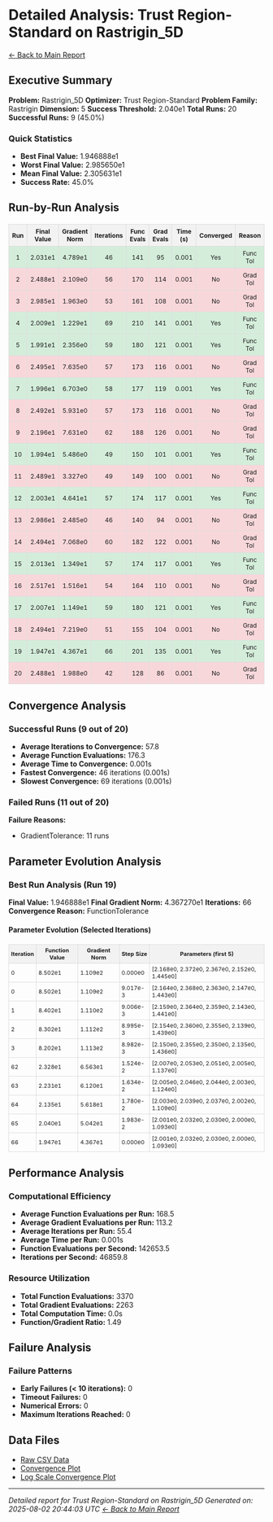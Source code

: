 # Detailed Analysis: Trust Region-Standard on Rastrigin_5D
[← Back to Main Report](benchmark_report.md)
## Executive Summary
**Problem:** Rastrigin_5D
**Optimizer:** Trust Region-Standard
**Problem Family:** Rastrigin
**Dimension:** 5
**Success Threshold:** 2.040e1
**Total Runs:** 20
**Successful Runs:** 9 (45.0%)

### Quick Statistics
* **Best Final Value:** 1.946888e1
* **Worst Final Value:** 2.985650e1
* **Mean Final Value:** 2.305631e1
* **Success Rate:** 45.0%


## Run-by-Run Analysis
<table style="border-collapse: collapse; width: 100%; margin: 20px 0; font-size: 12px;">
<tr style="background-color: #f2f2f2;">
<th style="border: 1px solid #ddd; padding: 6px; text-align: center;">Run</th>
<th style="border: 1px solid #ddd; padding: 6px; text-align: center;">Final Value</th>
<th style="border: 1px solid #ddd; padding: 6px; text-align: center;">Gradient Norm</th>
<th style="border: 1px solid #ddd; padding: 6px; text-align: center;">Iterations</th>
<th style="border: 1px solid #ddd; padding: 6px; text-align: center;">Func Evals</th>
<th style="border: 1px solid #ddd; padding: 6px; text-align: center;">Grad Evals</th>
<th style="border: 1px solid #ddd; padding: 6px; text-align: center;">Time (s)</th>
<th style="border: 1px solid #ddd; padding: 6px; text-align: center;">Converged</th>
<th style="border: 1px solid #ddd; padding: 6px; text-align: center;">Reason</th>
</tr>
<tr style="background-color: #d4edda;">
<td style="border: 1px solid #ddd; padding: 6px; text-align: center;">1</td>
<td style="border: 1px solid #ddd; padding: 6px; text-align: center;">2.031e1</td>
<td style="border: 1px solid #ddd; padding: 6px; text-align: center;">4.789e1</td>
<td style="border: 1px solid #ddd; padding: 6px; text-align: center;">46</td>
<td style="border: 1px solid #ddd; padding: 6px; text-align: center;">141</td>
<td style="border: 1px solid #ddd; padding: 6px; text-align: center;">95</td>
<td style="border: 1px solid #ddd; padding: 6px; text-align: center;">0.001</td>
<td style="border: 1px solid #ddd; padding: 6px; text-align: center;">Yes</td>
<td style="border: 1px solid #ddd; padding: 6px; text-align: center;">Func Tol</td>
</tr>
<tr style="background-color: #f8d7da;">
<td style="border: 1px solid #ddd; padding: 6px; text-align: center;">2</td>
<td style="border: 1px solid #ddd; padding: 6px; text-align: center;">2.488e1</td>
<td style="border: 1px solid #ddd; padding: 6px; text-align: center;">2.109e0</td>
<td style="border: 1px solid #ddd; padding: 6px; text-align: center;">56</td>
<td style="border: 1px solid #ddd; padding: 6px; text-align: center;">170</td>
<td style="border: 1px solid #ddd; padding: 6px; text-align: center;">114</td>
<td style="border: 1px solid #ddd; padding: 6px; text-align: center;">0.001</td>
<td style="border: 1px solid #ddd; padding: 6px; text-align: center;">No</td>
<td style="border: 1px solid #ddd; padding: 6px; text-align: center;">Grad Tol</td>
</tr>
<tr style="background-color: #f8d7da;">
<td style="border: 1px solid #ddd; padding: 6px; text-align: center;">3</td>
<td style="border: 1px solid #ddd; padding: 6px; text-align: center;">2.985e1</td>
<td style="border: 1px solid #ddd; padding: 6px; text-align: center;">1.963e0</td>
<td style="border: 1px solid #ddd; padding: 6px; text-align: center;">53</td>
<td style="border: 1px solid #ddd; padding: 6px; text-align: center;">161</td>
<td style="border: 1px solid #ddd; padding: 6px; text-align: center;">108</td>
<td style="border: 1px solid #ddd; padding: 6px; text-align: center;">0.001</td>
<td style="border: 1px solid #ddd; padding: 6px; text-align: center;">No</td>
<td style="border: 1px solid #ddd; padding: 6px; text-align: center;">Grad Tol</td>
</tr>
<tr style="background-color: #d4edda;">
<td style="border: 1px solid #ddd; padding: 6px; text-align: center;">4</td>
<td style="border: 1px solid #ddd; padding: 6px; text-align: center;">2.009e1</td>
<td style="border: 1px solid #ddd; padding: 6px; text-align: center;">1.229e1</td>
<td style="border: 1px solid #ddd; padding: 6px; text-align: center;">69</td>
<td style="border: 1px solid #ddd; padding: 6px; text-align: center;">210</td>
<td style="border: 1px solid #ddd; padding: 6px; text-align: center;">141</td>
<td style="border: 1px solid #ddd; padding: 6px; text-align: center;">0.001</td>
<td style="border: 1px solid #ddd; padding: 6px; text-align: center;">Yes</td>
<td style="border: 1px solid #ddd; padding: 6px; text-align: center;">Func Tol</td>
</tr>
<tr style="background-color: #d4edda;">
<td style="border: 1px solid #ddd; padding: 6px; text-align: center;">5</td>
<td style="border: 1px solid #ddd; padding: 6px; text-align: center;">1.991e1</td>
<td style="border: 1px solid #ddd; padding: 6px; text-align: center;">2.356e0</td>
<td style="border: 1px solid #ddd; padding: 6px; text-align: center;">59</td>
<td style="border: 1px solid #ddd; padding: 6px; text-align: center;">180</td>
<td style="border: 1px solid #ddd; padding: 6px; text-align: center;">121</td>
<td style="border: 1px solid #ddd; padding: 6px; text-align: center;">0.001</td>
<td style="border: 1px solid #ddd; padding: 6px; text-align: center;">Yes</td>
<td style="border: 1px solid #ddd; padding: 6px; text-align: center;">Func Tol</td>
</tr>
<tr style="background-color: #f8d7da;">
<td style="border: 1px solid #ddd; padding: 6px; text-align: center;">6</td>
<td style="border: 1px solid #ddd; padding: 6px; text-align: center;">2.495e1</td>
<td style="border: 1px solid #ddd; padding: 6px; text-align: center;">7.635e0</td>
<td style="border: 1px solid #ddd; padding: 6px; text-align: center;">57</td>
<td style="border: 1px solid #ddd; padding: 6px; text-align: center;">173</td>
<td style="border: 1px solid #ddd; padding: 6px; text-align: center;">116</td>
<td style="border: 1px solid #ddd; padding: 6px; text-align: center;">0.001</td>
<td style="border: 1px solid #ddd; padding: 6px; text-align: center;">No</td>
<td style="border: 1px solid #ddd; padding: 6px; text-align: center;">Grad Tol</td>
</tr>
<tr style="background-color: #d4edda;">
<td style="border: 1px solid #ddd; padding: 6px; text-align: center;">7</td>
<td style="border: 1px solid #ddd; padding: 6px; text-align: center;">1.996e1</td>
<td style="border: 1px solid #ddd; padding: 6px; text-align: center;">6.703e0</td>
<td style="border: 1px solid #ddd; padding: 6px; text-align: center;">58</td>
<td style="border: 1px solid #ddd; padding: 6px; text-align: center;">177</td>
<td style="border: 1px solid #ddd; padding: 6px; text-align: center;">119</td>
<td style="border: 1px solid #ddd; padding: 6px; text-align: center;">0.001</td>
<td style="border: 1px solid #ddd; padding: 6px; text-align: center;">Yes</td>
<td style="border: 1px solid #ddd; padding: 6px; text-align: center;">Func Tol</td>
</tr>
<tr style="background-color: #f8d7da;">
<td style="border: 1px solid #ddd; padding: 6px; text-align: center;">8</td>
<td style="border: 1px solid #ddd; padding: 6px; text-align: center;">2.492e1</td>
<td style="border: 1px solid #ddd; padding: 6px; text-align: center;">5.931e0</td>
<td style="border: 1px solid #ddd; padding: 6px; text-align: center;">57</td>
<td style="border: 1px solid #ddd; padding: 6px; text-align: center;">173</td>
<td style="border: 1px solid #ddd; padding: 6px; text-align: center;">116</td>
<td style="border: 1px solid #ddd; padding: 6px; text-align: center;">0.001</td>
<td style="border: 1px solid #ddd; padding: 6px; text-align: center;">No</td>
<td style="border: 1px solid #ddd; padding: 6px; text-align: center;">Grad Tol</td>
</tr>
<tr style="background-color: #f8d7da;">
<td style="border: 1px solid #ddd; padding: 6px; text-align: center;">9</td>
<td style="border: 1px solid #ddd; padding: 6px; text-align: center;">2.196e1</td>
<td style="border: 1px solid #ddd; padding: 6px; text-align: center;">7.631e0</td>
<td style="border: 1px solid #ddd; padding: 6px; text-align: center;">62</td>
<td style="border: 1px solid #ddd; padding: 6px; text-align: center;">188</td>
<td style="border: 1px solid #ddd; padding: 6px; text-align: center;">126</td>
<td style="border: 1px solid #ddd; padding: 6px; text-align: center;">0.001</td>
<td style="border: 1px solid #ddd; padding: 6px; text-align: center;">No</td>
<td style="border: 1px solid #ddd; padding: 6px; text-align: center;">Grad Tol</td>
</tr>
<tr style="background-color: #d4edda;">
<td style="border: 1px solid #ddd; padding: 6px; text-align: center;">10</td>
<td style="border: 1px solid #ddd; padding: 6px; text-align: center;">1.994e1</td>
<td style="border: 1px solid #ddd; padding: 6px; text-align: center;">5.486e0</td>
<td style="border: 1px solid #ddd; padding: 6px; text-align: center;">49</td>
<td style="border: 1px solid #ddd; padding: 6px; text-align: center;">150</td>
<td style="border: 1px solid #ddd; padding: 6px; text-align: center;">101</td>
<td style="border: 1px solid #ddd; padding: 6px; text-align: center;">0.001</td>
<td style="border: 1px solid #ddd; padding: 6px; text-align: center;">Yes</td>
<td style="border: 1px solid #ddd; padding: 6px; text-align: center;">Func Tol</td>
</tr>
<tr style="background-color: #f8d7da;">
<td style="border: 1px solid #ddd; padding: 6px; text-align: center;">11</td>
<td style="border: 1px solid #ddd; padding: 6px; text-align: center;">2.489e1</td>
<td style="border: 1px solid #ddd; padding: 6px; text-align: center;">3.327e0</td>
<td style="border: 1px solid #ddd; padding: 6px; text-align: center;">49</td>
<td style="border: 1px solid #ddd; padding: 6px; text-align: center;">149</td>
<td style="border: 1px solid #ddd; padding: 6px; text-align: center;">100</td>
<td style="border: 1px solid #ddd; padding: 6px; text-align: center;">0.001</td>
<td style="border: 1px solid #ddd; padding: 6px; text-align: center;">No</td>
<td style="border: 1px solid #ddd; padding: 6px; text-align: center;">Grad Tol</td>
</tr>
<tr style="background-color: #d4edda;">
<td style="border: 1px solid #ddd; padding: 6px; text-align: center;">12</td>
<td style="border: 1px solid #ddd; padding: 6px; text-align: center;">2.003e1</td>
<td style="border: 1px solid #ddd; padding: 6px; text-align: center;">4.641e1</td>
<td style="border: 1px solid #ddd; padding: 6px; text-align: center;">57</td>
<td style="border: 1px solid #ddd; padding: 6px; text-align: center;">174</td>
<td style="border: 1px solid #ddd; padding: 6px; text-align: center;">117</td>
<td style="border: 1px solid #ddd; padding: 6px; text-align: center;">0.001</td>
<td style="border: 1px solid #ddd; padding: 6px; text-align: center;">Yes</td>
<td style="border: 1px solid #ddd; padding: 6px; text-align: center;">Func Tol</td>
</tr>
<tr style="background-color: #f8d7da;">
<td style="border: 1px solid #ddd; padding: 6px; text-align: center;">13</td>
<td style="border: 1px solid #ddd; padding: 6px; text-align: center;">2.986e1</td>
<td style="border: 1px solid #ddd; padding: 6px; text-align: center;">2.485e0</td>
<td style="border: 1px solid #ddd; padding: 6px; text-align: center;">46</td>
<td style="border: 1px solid #ddd; padding: 6px; text-align: center;">140</td>
<td style="border: 1px solid #ddd; padding: 6px; text-align: center;">94</td>
<td style="border: 1px solid #ddd; padding: 6px; text-align: center;">0.001</td>
<td style="border: 1px solid #ddd; padding: 6px; text-align: center;">No</td>
<td style="border: 1px solid #ddd; padding: 6px; text-align: center;">Grad Tol</td>
</tr>
<tr style="background-color: #f8d7da;">
<td style="border: 1px solid #ddd; padding: 6px; text-align: center;">14</td>
<td style="border: 1px solid #ddd; padding: 6px; text-align: center;">2.494e1</td>
<td style="border: 1px solid #ddd; padding: 6px; text-align: center;">7.068e0</td>
<td style="border: 1px solid #ddd; padding: 6px; text-align: center;">60</td>
<td style="border: 1px solid #ddd; padding: 6px; text-align: center;">182</td>
<td style="border: 1px solid #ddd; padding: 6px; text-align: center;">122</td>
<td style="border: 1px solid #ddd; padding: 6px; text-align: center;">0.001</td>
<td style="border: 1px solid #ddd; padding: 6px; text-align: center;">No</td>
<td style="border: 1px solid #ddd; padding: 6px; text-align: center;">Grad Tol</td>
</tr>
<tr style="background-color: #d4edda;">
<td style="border: 1px solid #ddd; padding: 6px; text-align: center;">15</td>
<td style="border: 1px solid #ddd; padding: 6px; text-align: center;">2.013e1</td>
<td style="border: 1px solid #ddd; padding: 6px; text-align: center;">1.349e1</td>
<td style="border: 1px solid #ddd; padding: 6px; text-align: center;">57</td>
<td style="border: 1px solid #ddd; padding: 6px; text-align: center;">174</td>
<td style="border: 1px solid #ddd; padding: 6px; text-align: center;">117</td>
<td style="border: 1px solid #ddd; padding: 6px; text-align: center;">0.001</td>
<td style="border: 1px solid #ddd; padding: 6px; text-align: center;">Yes</td>
<td style="border: 1px solid #ddd; padding: 6px; text-align: center;">Func Tol</td>
</tr>
<tr style="background-color: #f8d7da;">
<td style="border: 1px solid #ddd; padding: 6px; text-align: center;">16</td>
<td style="border: 1px solid #ddd; padding: 6px; text-align: center;">2.517e1</td>
<td style="border: 1px solid #ddd; padding: 6px; text-align: center;">1.516e1</td>
<td style="border: 1px solid #ddd; padding: 6px; text-align: center;">54</td>
<td style="border: 1px solid #ddd; padding: 6px; text-align: center;">164</td>
<td style="border: 1px solid #ddd; padding: 6px; text-align: center;">110</td>
<td style="border: 1px solid #ddd; padding: 6px; text-align: center;">0.001</td>
<td style="border: 1px solid #ddd; padding: 6px; text-align: center;">No</td>
<td style="border: 1px solid #ddd; padding: 6px; text-align: center;">Grad Tol</td>
</tr>
<tr style="background-color: #d4edda;">
<td style="border: 1px solid #ddd; padding: 6px; text-align: center;">17</td>
<td style="border: 1px solid #ddd; padding: 6px; text-align: center;">2.007e1</td>
<td style="border: 1px solid #ddd; padding: 6px; text-align: center;">1.149e1</td>
<td style="border: 1px solid #ddd; padding: 6px; text-align: center;">59</td>
<td style="border: 1px solid #ddd; padding: 6px; text-align: center;">180</td>
<td style="border: 1px solid #ddd; padding: 6px; text-align: center;">121</td>
<td style="border: 1px solid #ddd; padding: 6px; text-align: center;">0.001</td>
<td style="border: 1px solid #ddd; padding: 6px; text-align: center;">Yes</td>
<td style="border: 1px solid #ddd; padding: 6px; text-align: center;">Func Tol</td>
</tr>
<tr style="background-color: #f8d7da;">
<td style="border: 1px solid #ddd; padding: 6px; text-align: center;">18</td>
<td style="border: 1px solid #ddd; padding: 6px; text-align: center;">2.494e1</td>
<td style="border: 1px solid #ddd; padding: 6px; text-align: center;">7.219e0</td>
<td style="border: 1px solid #ddd; padding: 6px; text-align: center;">51</td>
<td style="border: 1px solid #ddd; padding: 6px; text-align: center;">155</td>
<td style="border: 1px solid #ddd; padding: 6px; text-align: center;">104</td>
<td style="border: 1px solid #ddd; padding: 6px; text-align: center;">0.001</td>
<td style="border: 1px solid #ddd; padding: 6px; text-align: center;">No</td>
<td style="border: 1px solid #ddd; padding: 6px; text-align: center;">Grad Tol</td>
</tr>
<tr style="background-color: #d4edda;">
<td style="border: 1px solid #ddd; padding: 6px; text-align: center;">19</td>
<td style="border: 1px solid #ddd; padding: 6px; text-align: center;">1.947e1</td>
<td style="border: 1px solid #ddd; padding: 6px; text-align: center;">4.367e1</td>
<td style="border: 1px solid #ddd; padding: 6px; text-align: center;">66</td>
<td style="border: 1px solid #ddd; padding: 6px; text-align: center;">201</td>
<td style="border: 1px solid #ddd; padding: 6px; text-align: center;">135</td>
<td style="border: 1px solid #ddd; padding: 6px; text-align: center;">0.001</td>
<td style="border: 1px solid #ddd; padding: 6px; text-align: center;">Yes</td>
<td style="border: 1px solid #ddd; padding: 6px; text-align: center;">Func Tol</td>
</tr>
<tr style="background-color: #f8d7da;">
<td style="border: 1px solid #ddd; padding: 6px; text-align: center;">20</td>
<td style="border: 1px solid #ddd; padding: 6px; text-align: center;">2.488e1</td>
<td style="border: 1px solid #ddd; padding: 6px; text-align: center;">1.988e0</td>
<td style="border: 1px solid #ddd; padding: 6px; text-align: center;">42</td>
<td style="border: 1px solid #ddd; padding: 6px; text-align: center;">128</td>
<td style="border: 1px solid #ddd; padding: 6px; text-align: center;">86</td>
<td style="border: 1px solid #ddd; padding: 6px; text-align: center;">0.001</td>
<td style="border: 1px solid #ddd; padding: 6px; text-align: center;">No</td>
<td style="border: 1px solid #ddd; padding: 6px; text-align: center;">Grad Tol</td>
</tr>
</table>

## Convergence Analysis

### Successful Runs (9 out of 20)

* **Average Iterations to Convergence:** 57.8
* **Average Function Evaluations:** 176.3
* **Average Time to Convergence:** 0.001s
* **Fastest Convergence:** 46 iterations (0.001s)
* **Slowest Convergence:** 69 iterations (0.001s)

### Failed Runs (11 out of 20)

**Failure Reasons:**
- GradientTolerance: 11 runs

## Parameter Evolution Analysis

### Best Run Analysis (Run 19)
**Final Value:** 1.946888e1
**Final Gradient Norm:** 4.367270e1
**Iterations:** 66
**Convergence Reason:** FunctionTolerance

#### Parameter Evolution (Selected Iterations)

<table style="border-collapse: collapse; width: 100%; margin: 20px 0; font-size: 11px;">
<tr style="background-color: #f2f2f2;">
<th style="border: 1px solid #ddd; padding: 4px;">Iteration</th>
<th style="border: 1px solid #ddd; padding: 4px;">Function Value</th>
<th style="border: 1px solid #ddd; padding: 4px;">Gradient Norm</th>
<th style="border: 1px solid #ddd; padding: 4px;">Step Size</th>
<th style="border: 1px solid #ddd; padding: 4px;">Parameters (first 5)</th>
</tr>
<tr><td style="border: 1px solid #ddd; padding: 4px;">0</td><td style="border: 1px solid #ddd; padding: 4px;">8.502e1</td><td style="border: 1px solid #ddd; padding: 4px;">1.109e2</td><td style="border: 1px solid #ddd; padding: 4px;">0.000e0</td><td style="border: 1px solid #ddd; padding: 4px;">[2.168e0, 2.372e0, 2.367e0, 2.152e0, 1.445e0]</td></tr>
<tr><td style="border: 1px solid #ddd; padding: 4px;">0</td><td style="border: 1px solid #ddd; padding: 4px;">8.502e1</td><td style="border: 1px solid #ddd; padding: 4px;">1.109e2</td><td style="border: 1px solid #ddd; padding: 4px;">9.017e-3</td><td style="border: 1px solid #ddd; padding: 4px;">[2.164e0, 2.368e0, 2.363e0, 2.147e0, 1.443e0]</td></tr>
<tr><td style="border: 1px solid #ddd; padding: 4px;">1</td><td style="border: 1px solid #ddd; padding: 4px;">8.402e1</td><td style="border: 1px solid #ddd; padding: 4px;">1.110e2</td><td style="border: 1px solid #ddd; padding: 4px;">9.006e-3</td><td style="border: 1px solid #ddd; padding: 4px;">[2.159e0, 2.364e0, 2.359e0, 2.143e0, 1.441e0]</td></tr>
<tr><td style="border: 1px solid #ddd; padding: 4px;">2</td><td style="border: 1px solid #ddd; padding: 4px;">8.302e1</td><td style="border: 1px solid #ddd; padding: 4px;">1.112e2</td><td style="border: 1px solid #ddd; padding: 4px;">8.995e-3</td><td style="border: 1px solid #ddd; padding: 4px;">[2.154e0, 2.360e0, 2.355e0, 2.139e0, 1.439e0]</td></tr>
<tr><td style="border: 1px solid #ddd; padding: 4px;">3</td><td style="border: 1px solid #ddd; padding: 4px;">8.202e1</td><td style="border: 1px solid #ddd; padding: 4px;">1.113e2</td><td style="border: 1px solid #ddd; padding: 4px;">8.982e-3</td><td style="border: 1px solid #ddd; padding: 4px;">[2.150e0, 2.355e0, 2.350e0, 2.135e0, 1.436e0]</td></tr>
<tr><td style="border: 1px solid #ddd; padding: 4px;">62</td><td style="border: 1px solid #ddd; padding: 4px;">2.328e1</td><td style="border: 1px solid #ddd; padding: 4px;">6.563e1</td><td style="border: 1px solid #ddd; padding: 4px;">1.524e-2</td><td style="border: 1px solid #ddd; padding: 4px;">[2.007e0, 2.053e0, 2.051e0, 2.005e0, 1.137e0]</td></tr>
<tr><td style="border: 1px solid #ddd; padding: 4px;">63</td><td style="border: 1px solid #ddd; padding: 4px;">2.231e1</td><td style="border: 1px solid #ddd; padding: 4px;">6.120e1</td><td style="border: 1px solid #ddd; padding: 4px;">1.634e-2</td><td style="border: 1px solid #ddd; padding: 4px;">[2.005e0, 2.046e0, 2.044e0, 2.003e0, 1.124e0]</td></tr>
<tr><td style="border: 1px solid #ddd; padding: 4px;">64</td><td style="border: 1px solid #ddd; padding: 4px;">2.135e1</td><td style="border: 1px solid #ddd; padding: 4px;">5.618e1</td><td style="border: 1px solid #ddd; padding: 4px;">1.780e-2</td><td style="border: 1px solid #ddd; padding: 4px;">[2.003e0, 2.039e0, 2.037e0, 2.002e0, 1.109e0]</td></tr>
<tr><td style="border: 1px solid #ddd; padding: 4px;">65</td><td style="border: 1px solid #ddd; padding: 4px;">2.040e1</td><td style="border: 1px solid #ddd; padding: 4px;">5.042e1</td><td style="border: 1px solid #ddd; padding: 4px;">1.983e-2</td><td style="border: 1px solid #ddd; padding: 4px;">[2.001e0, 2.032e0, 2.030e0, 2.000e0, 1.093e0]</td></tr>
<tr><td style="border: 1px solid #ddd; padding: 4px;">66</td><td style="border: 1px solid #ddd; padding: 4px;">1.947e1</td><td style="border: 1px solid #ddd; padding: 4px;">4.367e1</td><td style="border: 1px solid #ddd; padding: 4px;">0.000e0</td><td style="border: 1px solid #ddd; padding: 4px;">[2.001e0, 2.032e0, 2.030e0, 2.000e0, 1.093e0]</td></tr>
</table>

## Performance Analysis

### Computational Efficiency
- **Average Function Evaluations per Run:** 168.5
- **Average Gradient Evaluations per Run:** 113.2
- **Average Iterations per Run:** 55.4
- **Average Time per Run:** 0.001s
- **Function Evaluations per Second:** 142653.5
- **Iterations per Second:** 46859.8
### Resource Utilization
- **Total Function Evaluations:** 3370
- **Total Gradient Evaluations:** 2263
- **Total Computation Time:** 0.0s
- **Function/Gradient Ratio:** 1.49
## Failure Analysis

### Failure Patterns
- **Early Failures (< 10 iterations):** 0
- **Timeout Failures:** 0
- **Numerical Errors:** 0
- **Maximum Iterations Reached:** 0


## Data Files
* [Raw CSV Data](../data/problems/Rastrigin_5D_results.csv)
* [Convergence Plot](../plots/Rastrigin_5D.png)
* [Log Scale Convergence Plot](../plots/Rastrigin_5D_log.png)


---
*Detailed report for Trust Region-Standard on Rastrigin_5D*
*Generated on: 2025-08-02 20:44:03 UTC*
*[← Back to Main Report](../benchmark_report.md)*
